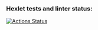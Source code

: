 ### Hexlet tests and linter status:
[![Actions Status](https://github.com/Kob0/frontend-project-lvl2/workflows/hexlet-check/badge.svg)](https://github.com/Kob0/frontend-project-lvl2/actions)